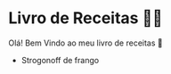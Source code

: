 # Livro de Receitas :man_cook:

Olá! Bem Vindo ao meu livro de receitas :wave:

* Strogonoff de frango